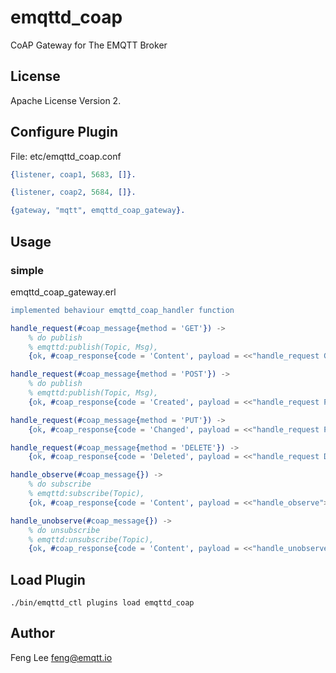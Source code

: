 
emqttd_coap
===========

CoAP Gateway for The EMQTT Broker

License
-------

Apache License Version 2.

Configure Plugin
----------------

File: etc/emqttd_coap.conf

```erlang
{listener, coap1, 5683, []}.

{listener, coap2, 5684, []}.

{gateway, "mqtt", emqttd_coap_gateway}.

```

## Usage

### simple 

emqttd_coap_gateway.erl

```erlang
implemented behaviour emqttd_coap_handler function

handle_request(#coap_message{method = 'GET'}) ->
    % do publish
    % emqttd:publish(Topic, Msg),
    {ok, #coap_response{code = 'Content', payload = <<"handle_request GET">>}};

handle_request(#coap_message{method = 'POST'}) ->
    % do publish
    % emqttd:publish(Topic, Msg),
    {ok, #coap_response{code = 'Created', payload = <<"handle_request POST">>}};

handle_request(#coap_message{method = 'PUT'}) ->
    {ok, #coap_response{code = 'Changed', payload = <<"handle_request PUT">>}};

handle_request(#coap_message{method = 'DELETE'}) ->
    {ok, #coap_response{code = 'Deleted', payload = <<"handle_request DELETE">>}}.

handle_observe(#coap_message{}) ->
    % do subscribe
    % emqttd:subscribe(Topic),
    {ok, #coap_response{code = 'Content', payload = <<"handle_observe">>}}.

handle_unobserve(#coap_message{}) ->
    % do unsubscribe
    % emqttd:unsubscribe(Topic),
    {ok, #coap_response{code = 'Content', payload = <<"handle_unobserve">>}}.

```

Load Plugin
-----------

```
./bin/emqttd_ctl plugins load emqttd_coap
```

Author
------

Feng Lee <feng@emqtt.io>

